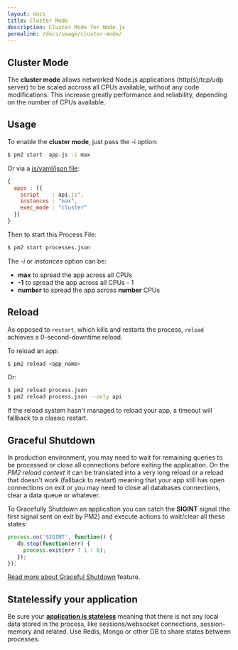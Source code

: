 ```yaml
---
layout: docs
title: Cluster Mode
description: Cluster Mode for Node.js
permalink: /docs/usage/cluster-mode/
---
```


## Cluster Mode

The **cluster mode** allows networked Node.js applications (http(s)/tcp/udp server) to be scaled accross all CPUs available, without any code modifications. This increase greatly performance and reliability, depending on the number of CPUs available.

## Usage

To enable the **cluster mode**, just pass the -i <instances> option:

```bash
$ pm2 start  app.js -i max
```

Or via a [js/yaml/json file](http://pm2.keymetrics.io/docs/usage/application-declaration/):

```javascript
{
  apps : [{
    script    : api.js",
    instances : "max",
    exec_mode : "cluster"
  }]
}
```

Then to start this Process File:

```bash
$ pm2 start processes.json
```

The *-i* or *instances* option can be:
- **max** to spread the app across all CPUs
- **-1** to spread the app across all CPUs - 1
- **number** to spread the app across **number** CPUs

## Reload

As opposed to `restart`, which kills and restarts the process, `reload` achieves a 0-second-downtime reload.

To reload an app:

```bash
$ pm2 reload <app_name>
```

Or:

```bash
$ pm2 reload process.json
$ pm2 reload process.json --only api
```

If the reload system hasn't managed to reload your app, a timeout will fallback to a classic restart.

## Graceful Shutdown

In production environment, you may need to wait for remaining queries to be processed or close all connections before exiting the application. On the *PM2 reload context* it can be translated into a very long reload or a reload that doesn't work (fallback to restart) meaning that your app still has open connections on exit or you may need to close all databases connections, clear a data queue or whatever.

To Gracefully Shutdown an application you can catch the **SIGINT** signal (the first signal sent on exit by PM2) and execute actions to wait/clear all these states:

```javascript
process.on('SIGINT', function() {
   db.stop(function(err) {
     process.exit(err ? 1 : 0);
   });
});
```

[Read more about Graceful Shutdown](http://pm2.keymetrics.io/docs/usage/signals-clean-restart/) feature.

## Statelessify your application

Be sure your [**application is stateless**](http://pm2.keymetrics.io/docs/usage/specifics/#stateless-apps) meaning that there is not any local data stored in the process, like sessions/websocket connections, session-memory and related. Use Redis, Mongo or other DB to share states between processes.

